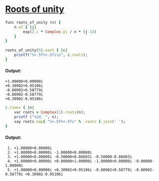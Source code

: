 [1]: http://rosettacode.org/wiki/Roots_of_unity

# [Roots of unity][1]

```ruby
func roots_of_unity (n) {
    n.of { |j|
        exp(2.i * Complex.pi / n * (j-1))
    }
}
 
roots_of_unity(5).each { |c|
    printf("%+.5f%+.5fi\n", c.reals);
}
```

#### Output:
```
+1.00000+0.00000i
+0.30902+0.95106i
-0.80902+0.58779i
-0.80902-0.58779i
+0.30902-0.95106i
```
```ruby
5.times { |n|
    var roots = Complex(1).roots(n);
    printf ("%2d. ", n);
    say roots.map{ "%+.5f%+.5fi" % .reals }.join(' ');
}
```

#### Output:
```
 1. +1.00000+0.00000i
 2. +1.00000+0.00000i -1.00000+0.00000i
 3. +1.00000+0.00000i -0.50000+0.86603i -0.50000-0.86603i
 4. +1.00000+0.00000i +0.00000+1.00000i -1.00000+0.00000i -0.00000-1.00000i
 5. +1.00000+0.00000i +0.30902+0.95106i -0.80902+0.58779i -0.80902-0.58779i +0.30902-0.95106i
```